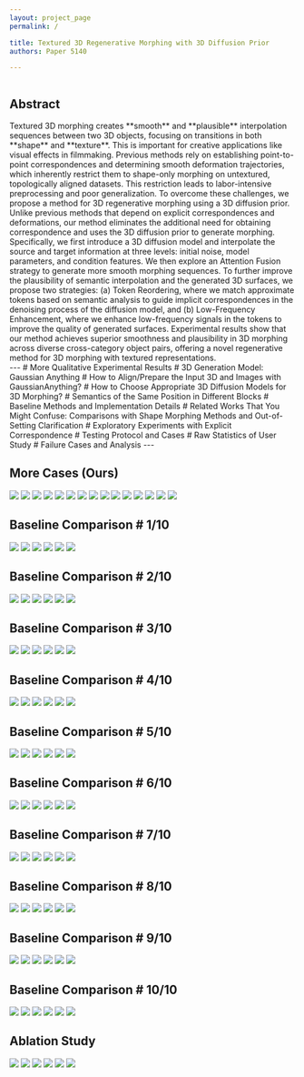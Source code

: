 ```yaml
---
layout: project_page
permalink: /

title: Textured 3D Regenerative Morphing with 3D Diffusion Prior
authors: Paper 5140

---
```


<!-- Using HTML to center the abstract -->
<div class="columns is-centered has-text-centered">
    <div class="column is-four-fifths">
        <h2>Abstract</h2>
        <div class="content has-text-justified">
Textured 3D morphing creates **smooth** and **plausible** interpolation sequences between two 3D objects, focusing on transitions in both **shape** and **texture**. This is important for creative applications like visual effects in filmmaking. Previous methods rely on establishing point-to-point correspondences and determining smooth deformation trajectories, which inherently restrict them to shape-only morphing on untextured, topologically aligned datasets. This restriction leads to labor-intensive preprocessing and poor generalization. To overcome these challenges, we propose a method for 3D regenerative morphing using a 3D diffusion prior. Unlike previous methods that depend on explicit correspondences and deformations, our method eliminates the additional need for obtaining correspondence and uses the 3D diffusion prior to generate morphing. Specifically, we first introduce a 3D diffusion model and interpolate the source and target information at three levels: initial noise, model parameters, and condition features. We then explore an Attention Fusion strategy to generate more smooth morphing sequences. To further improve the plausibility of semantic interpolation and the generated 3D surfaces, we propose two strategies: (a) Token Reordering, where we match approximate tokens based on semantic analysis to guide implicit correspondences in the denoising process of the diffusion model, and (b) Low-Frequency Enhancement, where we enhance low-frequency signals in the tokens to improve the quality of generated surfaces. Experimental results show that our method achieves superior smoothness and plausibility in 3D morphing across diverse cross-category object pairs, offering a novel regenerative method for 3D morphing with textured representations.
        </div>
    </div>
</div>
---
# More Qualitative Experimental Results
# 3D Generation Model: Gaussian Anything
# How to Align/Prepare the Input 3D and Images with GaussianAnything?
# How to Choose Appropriate 3D Diffusion Models for 3D Morphing?
# Semantics of the Same Position in Different Blocks
# Baseline Methods and Implementation Details
# Related Works That You Might Confuse: Comparisons with Shape Morphing Methods and Out-of-Setting Clarification
# Exploratory Experiments with Explicit Correspondence
# Testing Protocol and Cases
# Raw Statistics of User Study
# Failure Cases and Analysis
---

## More Cases (Ours)

![](/static/image/video_ours_1.gif) ![](/static/image/video_ours_2.gif)
![](/static/image/video_ours_3.gif) ![](/static/image/video_ours_4.gif)
![](/static/image/video_ours_5.gif) ![](/static/image/video_ours_6.gif)
![](/static/image/video_ours_7.gif) ![](/static/image/video_ours_8.gif)
![](/static/image/video_ours_9.gif) ![](/static/image/video_ours_10.gif)
![](/static/image/video_ours_11.gif) ![](/static/image/video_ours_12.gif)
![](/static/image/video_ours_13.gif) ![](/static/image/video_ours_14.gif)
![](/static/image/video_ours_15.gif) 

## Baseline Comparison \# 1/10

![](/static/image/case_1_diffmorpher.gif) ![](/static/image/case_1_aid.gif)
![](/static/image/case_1_mvadapter.gif) ![](/static/image/case_1_luma.gif)
![](/static/image/case_1_morphflow.gif) ![](/static/image/case_1_ours.gif)

## Baseline Comparison \# 2/10

![](/static/image/case_2_diffmorpher.gif) ![](/static/image/case_2_aid.gif)
![](/static/image/case_2_mvadapter.gif) ![](/static/image/case_2_luma.gif)
![](/static/image/case_2_morphflow.gif) ![](/static/image/case_2_ours.gif)

## Baseline Comparison \# 3/10

![](/static/image/case_3_diffmorpher.gif) ![](/static/image/case_3_aid.gif)
![](/static/image/case_3_mvadapter.gif) ![](/static/image/case_3_luma.gif)
![](/static/image/case_3_morphflow.gif) ![](/static/image/case_3_ours.gif)

## Baseline Comparison \# 4/10

![](/static/image/case_4_diffmorpher.gif) ![](/static/image/case_4_aid.gif)
![](/static/image/case_4_mvadapter.gif) ![](/static/image/case_4_luma.gif)
![](/static/image/case_4_morphflow.gif) ![](/static/image/case_4_ours.gif)

## Baseline Comparison \# 5/10

![](/static/image/case_5_diffmorpher.gif) ![](/static/image/case_5_aid.gif)
![](/static/image/case_5_mvadapter.gif) ![](/static/image/case_5_luma.gif)
![](/static/image/case_5_morphflow.gif) ![](/static/image/case_5_ours.gif)

## Baseline Comparison \# 6/10

![](/static/image/case_6_diffmorpher.gif) ![](/static/image/case_6_aid.gif)
![](/static/image/case_6_mvadapter.gif) ![](/static/image/case_6_luma.gif)
![](/static/image/case_6_morphflow.gif) ![](/static/image/case_6_ours.gif)

## Baseline Comparison \# 7/10

![](/static/image/case_7_diffmorpher.gif) ![](/static/image/case_7_aid.gif)
![](/static/image/case_7_mvadapter.gif) ![](/static/image/case_7_luma.gif)
![](/static/image/case_7_morphflow.gif) ![](/static/image/case_7_ours.gif)

## Baseline Comparison \# 8/10

![](/static/image/case_8_diffmorpher.gif) ![](/static/image/case_8_aid.gif)
![](/static/image/case_8_mvadapter.gif) ![](/static/image/case_8_luma.gif)
![](/static/image/case_8_morphflow.gif) ![](/static/image/case_8_ours.gif)

## Baseline Comparison \# 9/10

![](/static/image/case_9_diffmorpher.gif) ![](/static/image/case_9_aid.gif)
![](/static/image/case_9_mvadapter.gif) ![](/static/image/case_9_luma.gif)
![](/static/image/case_9_morphflow.gif) ![](/static/image/case_9_ours.gif)

## Baseline Comparison \# 10/10

![](/static/image/case_10_diffmorpher.gif) ![](/static/image/case_10_aid.gif)
![](/static/image/case_10_mvadapter.gif) ![](/static/image/case_10_luma.gif)
![](/static/image/case_10_morphflow.gif) ![](/static/image/case_10_ours.gif)

## Ablation Study

![](/static/image/ablation_1.gif) ![](/static/image/ablation_2.gif)
![](/static/image/ablation_3.gif) ![](/static/image/ablation_4.gif)
![](/static/image/ablation_5.gif) ![](/static/image/ablation_6.gif)

